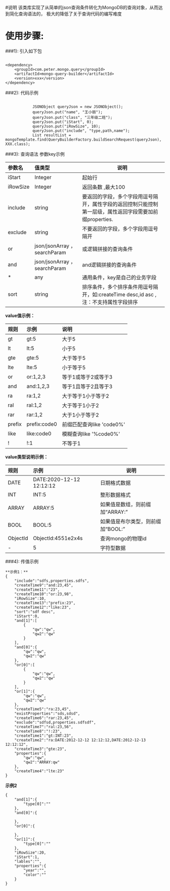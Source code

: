 #说明
该类库实现了从简单的json查询条件转化为MongoDB的查询对象，从而达到简化查询语法的，
极大的降低了关于查询代码的编写难度

使用步骤:
=====
###1): 引入如下包
```

<dependency>
    <groupId>com.peter.mongo.query</groupId>
    <artifactId>mongo-query-builder</artifactId>
    <version>xxx</version>
</dependency>

```
###2): 代码示例
```

            JSONObject queryJson = new JSONObject();
            queryJson.put("name", "王小丽");
            queryJson.put("class", "三年级二班");
            queryJson.put("iStart", 0);
            queryJson.put("iRowSize", 10);
            queryJson.put("include", "type,path,name");
            List resultList = mongoTemplate.find(QueryBuilderFactory.buildSearchRequest(queryJson), XXX.class);

```
###3): 查询语法
参数key示例

|参数名|值类型|说明|
|:----   |:----- |-----   |
|iStart  |Integer |起始行  |
|iRowSize   |Integer |返回条数  ,最大100|
|include  |string |要返回的字段，多个字段用逗号隔开，属性字段的返回控制只能控制第一层级，属性返回字段需要加前缀properties.|
|exclude  |string |不要返回的字段，多个字段用逗号隔开  |
|or  |json/jsonArray ，searchParam| 或逻辑拼接的查询条件  |
|and  |json/jsonArray ，searchParam|and逻辑拼接的查询条件  |
|*  |any | 通用条件，key是自己的业务字段 |
|sort  |string |排序条件，多个排序条件用逗号隔开，如:createTime desc,id asc ,注：不支持属性字段排序  |

**value值示例：** 

|规则|示例|说明|
|:----    |:---|:-----   |
|gt	|gt:5	|大于5	
|lt	|lt:5	|小于5	
|gte|	gte:5|	大于等于5	
|lte|	lte:5|	小于等于5	
|or	|or:1,2,3|	等于1或等于2或等于3	
|and|	and:1,2,3	|等于1且等于2且等于3	
|ra	|ra:1,2	|大于等于1小于等于2	
|ral|	ral:1,2	|大于等于1小于2	
|rar|	rar:1,2	|大于1小于等于2	
|prefix	|prefix:code0	|前缀匹配查询like 'code0%'	
|like	|like:code0	|模糊查询like '%code0%'	
|!	|!:1	 |不等于1

**value类型说明示例：** 

|规则|示例|说明|
|:----    |:--- |-----   |
|DATE	|DATE:2020-12-12 12:12:12	|日期格式数据	|
|INT	|INT:5	|整形数据格式	|
|ARRAY	|ARRAY:5	|如果值是数组，则前缀加“ARRAY:”	|
|BOOL	|BOOL:5	|如果值是布尔类型，则前缀加“BOOL:”	|
|ObjectId	|ObjectId:4551e2x4s	|查询mongo的物理id	|
|-|	5|	字符型数据	|


###4): 传值示例
```
**示例1：**
{
    "include":"sdfs,properties.sdfs",
    "createTime9":"and:23,45",
    "createTime11":"23",
    "createTime10":"or:23,98",
    "iRowSize":10,
    "createTime13":"prefix:23",
    "createTime12":"like:23",
    "sort":"sdf desc",
    "iStart":0,
    "and[1]":[
        {
            "qw":"qw",
            "qw2":"qw"
        }
    ],
    "and[0]":{
        "qw":"qw",
        "qw2":"qw"
    },
    "or[0]":[
        {
            "qw":"qw",
            "qw2":"qw"
        }
    ],
    "or[1]":{
        "qw":"qw",
        "qw2":"qw"
    },
    "createTime5":"ra:23,45",
    "existProperties":"sds,sdsd",
    "createTime6":"rar:23,45",
    "exclude":"sdfsd,properties.sdfsdf",
    "createTime7":"ral:23,56",
    "createTime8":"!:23",
    "createTime1":"gt:INT:23",
    "createTime2":"ra:DATE:2012-12-12 12:12:12,DATE:2012-12-13 12:12:12",
    "createTime3":"gte:23",
    "properties":{
        "qw":"qw",
        "qw2":"ARRAY:qw"
    },
    "createTime4":"lte:23"
}
```
**示例2**
```
{
    "and[1]":{
        "type[0]":""
    },
    "and[0]":{

    },
    "or[0]":{

    },
    "or[1]":{
        "type[0]":""
    },
    "iRowSize":20,
    "iStart":1,
    "lables":"",
    "properties":{
        "year":"",
        "color":""
    }
}
```